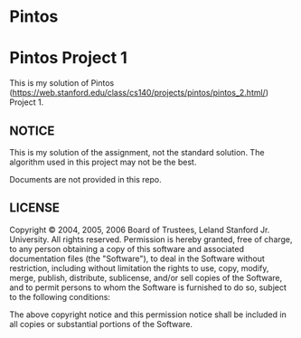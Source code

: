 # Pintos

Pintos Project 1
================

This is my solution of Pintos (https://web.stanford.edu/class/cs140/projects/pintos/pintos_2.html/) Project 1.


NOTICE
------

This is my solution of the assignment, not the standard solution. The algorithm used in this project may not be the best.

Documents are not provided in this repo.

LICENSE
-------

Copyright © 2004, 2005, 2006 Board of Trustees, Leland Stanford Jr. University. All rights reserved.
Permission is hereby granted, free of charge, to any person obtaining a copy of this software and associated documentation files (the "Software"), to deal in the Software without restriction, including without limitation the rights to use, copy, modify, merge, publish, distribute, sublicense, and/or sell copies of the Software, and to permit persons to whom the Software is furnished to do so, subject to the following conditions:

The above copyright notice and this permission notice shall be included in all copies or substantial portions of the Software.

